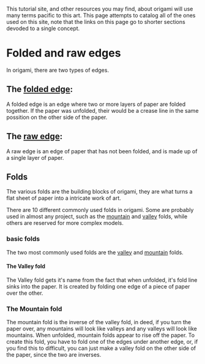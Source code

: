   This tutorial site, and other resources you may find, about origami will use many terms pacific to this art. 
This page attempts to catalog all of the ones used on this site, note that the links on this page go to shorter sections devoded to a single concept.
# Folded and raw edges

In origami, there are two types of edges.

## The [folded edge](foldededge.md):

A folded edge is an edge where two or more layers of paper are folded together. If the paper was unfolded, their would be a crease line in the same possition on the other side of the paper.


## The [raw edge](rawedge.md):
A raw edge is an edge of paper that has not been folded, and is made up of a single layer of paper.


## Folds

The various folds are the building blocks of origami, they are what turns a flat sheet of paper into a intricate work of art.

There are 10 different commonly used folds in origami.
Some are probably used in almost any project, such as the [mountain](mountain.md) and [valley](valley.md) folds, while others are reserved for more complex models.


### basic folds
The two most commonly used folds are the [valley](valley.md) and [mountain](mountain.md) folds.

#### The Valley fold
The Valley fold gets it's name from the fact that when unfolded, it's fold line sinks into  the paper.
It is created by folding one edge of a piece of paper over the other.

### The Mountain fold
The mountain fold is the inverse of the valley fold, in deed, if you turn the paper over, any mountains will look like valleys and any valleys will look like mountains.
When unfolded, mountain folds appear to rise off the paper.
To create this fold, you have to fold one of the edges under another edge, or, if you find this to difficult, you can just make a valley fold on the other side of the paper, since the two are inverses.

